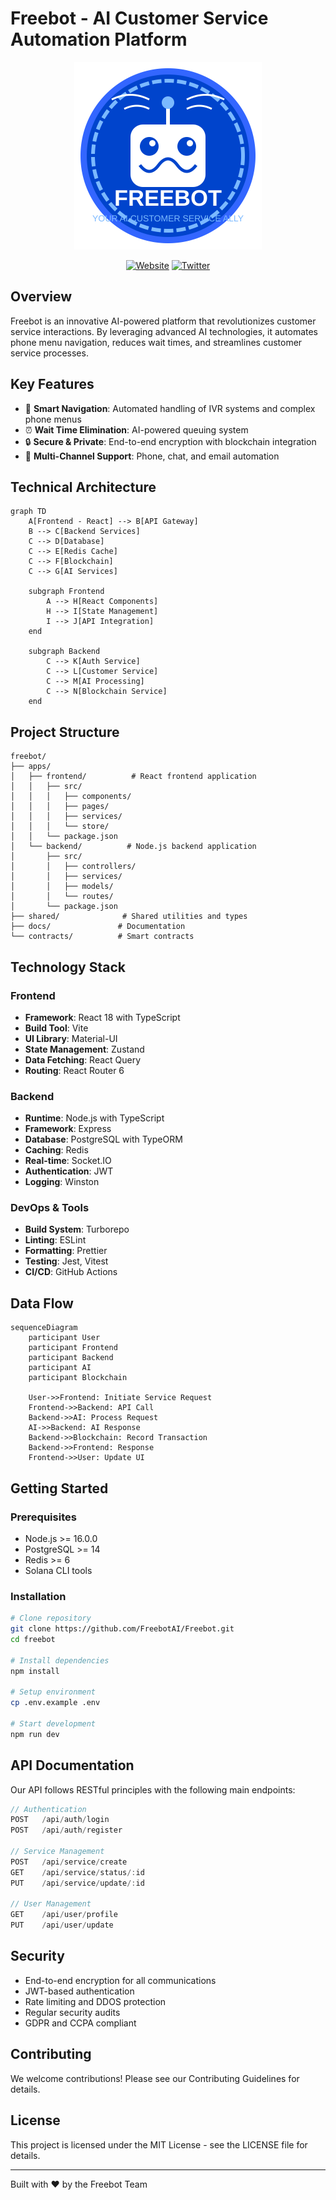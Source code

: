 # Freebot - AI Customer Service Automation Platform

<div align="center">
  <picture>
    <source media="(prefers-color-scheme: dark)" srcset="assets/images/freebot-logo.svg#gh-dark-mode-only">
    <source media="(prefers-color-scheme: light)" srcset="assets/images/freebot-logo.svg#gh-light-mode-only">
    <img src="assets/images/freebot-logo.svg" alt="Freebot Logo" width="300" height="300">
  </picture>

  [![Website](https://img.shields.io/badge/Website-freebot.website-blue)](https://www.freebot.website)
  [![Twitter](https://img.shields.io/badge/Twitter-Freebot__xyz-blue)](https://x.com/Freebot_xyz)
</div>

## Overview

Freebot is an innovative AI-powered platform that revolutionizes customer service interactions. By leveraging advanced AI technologies, it automates phone menu navigation, reduces wait times, and streamlines customer service processes.

## Key Features

- 🤖 **Smart Navigation**: Automated handling of IVR systems and complex phone menus
- ⏰ **Wait Time Elimination**: AI-powered queuing system
- 🔒 **Secure & Private**: End-to-end encryption with blockchain integration
- 💬 **Multi-Channel Support**: Phone, chat, and email automation

## Technical Architecture

```mermaid
graph TD
    A[Frontend - React] --> B[API Gateway]
    B --> C[Backend Services]
    C --> D[Database]
    C --> E[Redis Cache]
    C --> F[Blockchain]
    C --> G[AI Services]
    
    subgraph Frontend
        A --> H[React Components]
        H --> I[State Management]
        I --> J[API Integration]
    end
    
    subgraph Backend
        C --> K[Auth Service]
        C --> L[Customer Service]
        C --> M[AI Processing]
        C --> N[Blockchain Service]
    end
```

## Project Structure

```
freebot/
├── apps/
│   ├── frontend/          # React frontend application
│   │   ├── src/
│   │   │   ├── components/
│   │   │   ├── pages/
│   │   │   ├── services/
│   │   │   └── store/
│   │   └── package.json
│   └── backend/          # Node.js backend application
│       ├── src/
│       │   ├── controllers/
│       │   ├── services/
│       │   ├── models/
│       │   └── routes/
│       └── package.json
├── shared/              # Shared utilities and types
├── docs/               # Documentation
└── contracts/          # Smart contracts
```

## Technology Stack

### Frontend
- **Framework**: React 18 with TypeScript
- **Build Tool**: Vite
- **UI Library**: Material-UI
- **State Management**: Zustand
- **Data Fetching**: React Query
- **Routing**: React Router 6

### Backend
- **Runtime**: Node.js with TypeScript
- **Framework**: Express
- **Database**: PostgreSQL with TypeORM
- **Caching**: Redis
- **Real-time**: Socket.IO
- **Authentication**: JWT
- **Logging**: Winston

### DevOps & Tools
- **Build System**: Turborepo
- **Linting**: ESLint
- **Formatting**: Prettier
- **Testing**: Jest, Vitest
- **CI/CD**: GitHub Actions

## Data Flow

```mermaid
sequenceDiagram
    participant User
    participant Frontend
    participant Backend
    participant AI
    participant Blockchain

    User->>Frontend: Initiate Service Request
    Frontend->>Backend: API Call
    Backend->>AI: Process Request
    AI->>Backend: AI Response
    Backend->>Blockchain: Record Transaction
    Backend->>Frontend: Response
    Frontend->>User: Update UI
```

## Getting Started

### Prerequisites
- Node.js >= 16.0.0
- PostgreSQL >= 14
- Redis >= 6
- Solana CLI tools

### Installation

```bash
# Clone repository
git clone https://github.com/FreebotAI/Freebot.git
cd freebot

# Install dependencies
npm install

# Setup environment
cp .env.example .env

# Start development
npm run dev
```

## API Documentation

Our API follows RESTful principles with the following main endpoints:

```typescript
// Authentication
POST   /api/auth/login
POST   /api/auth/register

// Service Management
POST   /api/service/create
GET    /api/service/status/:id
PUT    /api/service/update/:id

// User Management
GET    /api/user/profile
PUT    /api/user/update
```

## Security

- End-to-end encryption for all communications
- JWT-based authentication
- Rate limiting and DDOS protection
- Regular security audits
- GDPR and CCPA compliant

## Contributing

We welcome contributions! Please see our Contributing Guidelines for details.

## License

This project is licensed under the MIT License - see the LICENSE file for details.

---

Built with ❤️ by the Freebot Team 